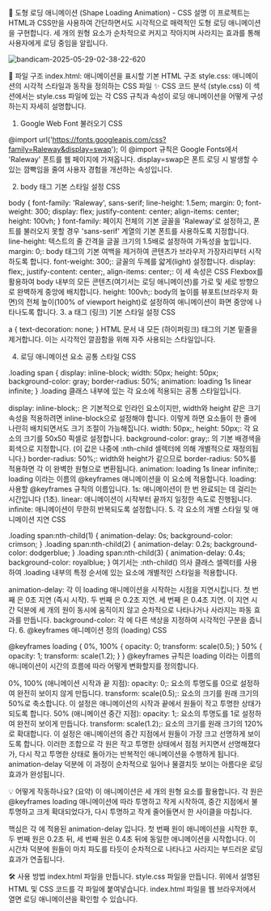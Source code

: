 🚀 도형 로딩 애니메이션 (Shape Loading Animation) - CSS 설명
이 프로젝트는 HTML과 CSS만을 사용하여 간단하면서도 시각적으로 매력적인 도형 로딩 애니메이션을 구현합니다. 세 개의 원형 요소가 순차적으로 커지고 작아지며 사라지는 효과를 통해 사용자에게 로딩 중임을 알립니다.

![bandicam-2025-05-29-02-38-22-620](https://github.com/user-attachments/assets/72e9bb0b-e0f8-4d94-8ad8-c14daad8443c)



📁 파일 구조
index.html: 애니메이션을 표시할 기본 HTML 구조
style.css: 애니메이션의 시각적 스타일과 동작을 정의하는 CSS 파일
✨ CSS 코드 분석 (style.css)
이 섹션에서는 style.css 파일에 있는 각 CSS 규칙과 속성이 로딩 애니메이션을 어떻게 구성하는지 자세히 설명합니다.

1. Google Web Font 불러오기
CSS

@import url('https://fonts.googleapis.com/css?family=Raleway&display=swap');
이 @import 규칙은 Google Fonts에서 'Raleway' 폰트를 웹 페이지에 가져옵니다. display=swap은 폰트 로딩 시 발생할 수 있는 깜빡임을 줄여 사용자 경험을 개선하는 속성입니다.

2. body 태그 기본 스타일 설정
CSS

body {
  font-family: 'Raleway', sans-serif;
  line-height: 1.5em;
  margin: 0;
  font-weight: 300;
  display: flex;
  justify-content: center;
  align-items: center;
  height: 100vh;
}
font-family: 페이지 전체의 기본 글꼴을 'Raleway'로 설정하고, 폰트를 불러오지 못할 경우 'sans-serif' 계열의 기본 폰트를 사용하도록 지정합니다.
line-height: 텍스트의 줄 간격을 글꼴 크기의 1.5배로 설정하여 가독성을 높입니다.
margin: 0;: body 태그의 기본 여백을 제거하여 콘텐츠가 브라우저 가장자리부터 시작하도록 합니다.
font-weight: 300;: 글꼴의 두께를 얇게(light) 설정합니다.
display: flex;, justify-content: center;, align-items: center;: 이 세 속성은 CSS Flexbox를 활용하여 body 내부의 모든 콘텐츠(여기서는 로딩 애니메이션)를 가로 및 세로 방향으로 완벽하게 중앙에 배치합니다.
height: 100vh;: body의 높이를 뷰포트(브라우저 화면)의 전체 높이(100% of viewport height)로 설정하여 애니메이션이 화면 중앙에 나타나도록 합니다.
3. a 태그 (링크) 기본 스타일 설정
CSS

a {
  text-decoration: none;
}
HTML 문서 내 모든 <a> (하이퍼링크) 태그의 기본 밑줄을 제거합니다. 이는 시각적인 깔끔함을 위해 자주 사용되는 스타일입니다.

4. 로딩 애니메이션 <span> 요소 공통 스타일
CSS

.loading span {
  display: inline-block;
  width: 50px;
  height: 50px;
  background-color: gray;
  border-radius: 50%;
  animation: loading 1s linear infinite;
}
.loading 클래스 내부에 있는 각 <span> 요소에 적용되는 공통 스타일입니다.

display: inline-block;: <span>은 기본적으로 인라인 요소이지만, width와 height 같은 크기 속성을 적용하려면 inline-block으로 설정해야 합니다. 이렇게 하면 요소들이 한 줄에 나란히 배치되면서도 크기 조절이 가능해집니다.
width: 50px;, height: 50px;: 각 <span> 요소의 크기를 50x50 픽셀로 설정합니다.
background-color: gray;: <span>의 기본 배경색을 회색으로 지정합니다. (이 값은 나중에 :nth-child 셀렉터에 의해 개별적으로 재정의됩니다.)
border-radius: 50%;: width와 height가 같으므로 border-radius: 50%를 적용하면 각 <span>이 완벽한 원형으로 변환됩니다.
animation: loading 1s linear infinite;: loading 이라는 이름의 @keyframes 애니메이션을 이 요소에 적용합니다.
loading: 사용할 @keyframes 규칙의 이름입니다.
1s: 애니메이션이 한 번 완료되는 데 걸리는 시간입니다 (1초).
linear: 애니메이션이 시작부터 끝까지 일정한 속도로 진행됩니다.
infinite: 애니메이션이 무한히 반복되도록 설정합니다.
5. 각 <span> 요소의 개별 스타일 및 애니메이션 지연
CSS

.loading span:nth-child(1) {
  animation-delay: 0s;
  background-color: crimson;
}
.loading span:nth-child(2) {
  animation-delay: 0.2s;
  background-color: dodgerblue;
}
.loading span:nth-child(3) {
  animation-delay: 0.4s;
  background-color: royalblue;
}
여기서는 :nth-child() 의사 클래스 셀렉터를 사용하여 .loading 내부의 특정 순서에 있는 <span> 요소에 개별적인 스타일을 적용합니다.

animation-delay: 각 <span>이 loading 애니메이션을 시작하는 시점을 지연시킵니다.
첫 번째 <span>은 0초 지연 (즉시 시작).
두 번째 <span>은 0.2초 지연.
세 번째 <span>은 0.4초 지연. 이 지연 시간 덕분에 세 개의 원이 동시에 움직이지 않고 순차적으로 나타나거나 사라지는 파동 효과를 만듭니다.
background-color: 각 <span>에 다른 색상을 지정하여 시각적인 구분을 줍니다.
6. @keyframes 애니메이션 정의 (loading)
CSS

@keyframes loading {
  0%, 100% {
    opacity: 0;
    transform: scale(0.5);
  }
  50% {
    opacity: 1;
    transform: scale(1.2);
  }
}
@keyframes 규칙은 loading 이라는 이름의 애니메이션이 시간의 흐름에 따라 어떻게 변화할지를 정의합니다.

0%, 100% (애니메이션 시작과 끝 지점):
opacity: 0;: 요소의 투명도를 0으로 설정하여 완전히 보이지 않게 만듭니다.
transform: scale(0.5);: 요소의 크기를 원래 크기의 50%로 축소합니다. 이 설정은 애니메이션의 시작과 끝에서 원들이 작고 투명한 상태가 되도록 합니다.
50% (애니메이션 중간 지점):
opacity: 1;: 요소의 투명도를 1로 설정하여 완전히 보이게 만듭니다.
transform: scale(1.2);: 요소의 크기를 원래 크기의 120%로 확대합니다. 이 설정은 애니메이션의 중간 지점에서 원들이 가장 크고 선명하게 보이도록 합니다.
이러한 조합으로 각 원은 작고 투명한 상태에서 점점 커지면서 선명해졌다가, 다시 작고 투명한 상태로 돌아가는 반복적인 애니메이션을 수행하게 됩니다. animation-delay 덕분에 이 과정이 순차적으로 일어나 물결치듯 보이는 아름다운 로딩 효과가 완성됩니다.

💡 어떻게 작동하나요? (요약)
이 애니메이션은 세 개의 원형 <span> 요소를 활용합니다. 각 원은 @keyframes loading 애니메이션에 따라 투명하고 작게 시작하여, 중간 지점에서 불투명하고 크게 확대되었다가, 다시 투명하고 작게 줄어들면서 한 사이클을 마칩니다.

핵심은 각 <span>에 적용된 animation-delay 입니다. 첫 번째 원이 애니메이션을 시작한 후, 두 번째 원은 0.2초 뒤, 세 번째 원은 0.4초 뒤에 동일한 애니메이션을 시작합니다. 이 시간차 덕분에 원들이 마치 파도를 타듯이 순차적으로 나타나고 사라지는 부드러운 로딩 효과가 연출됩니다.

🛠 사용 방법
index.html 파일을 만듭니다.
style.css 파일을 만듭니다.
위에서 설명된 HTML 및 CSS 코드를 각 파일에 붙여넣습니다.
index.html 파일을 웹 브라우저에서 열면 로딩 애니메이션을 확인할 수 있습니다.
